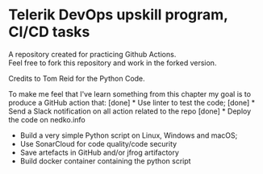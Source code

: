 # Telerik DevOps upskill program, CI/CD tasks 
A repository created for practicing Github Actions.  
Feel free to fork this repository and work in the forked version.

Credits to Tom Reid for the Python Code.


To make me feel that I've learn something from this chapter my goal is to produce a GitHub action that:
[done] * Use linter to test the code;
[done] * Send a Slack notification on all action related to the repo
[done] * Deploy the code on nedko.info
* Build a very simple Python script on Linux, Windows and macOS;
* Use SonarCloud for code quality/code security
* Save artefacts in GitHub and/or jfrog artifactory
* Build docker container containing the python script
